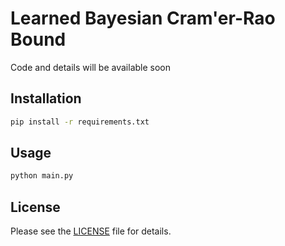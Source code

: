 # Learned Bayesian Cram\'er-Rao Bound
Code and details will be available soon

## Installation
```bash
pip install -r requirements.txt
```

## Usage
```bash
python main.py
```

## License
Please see the [LICENSE](LICENSE) file for details.


